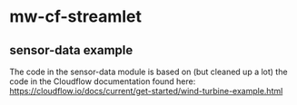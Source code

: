 # mw-cf-streamlet

## sensor-data example

The code in the sensor-data module is based on (but cleaned up a lot) the code in the Cloudflow documentation found
here: https://cloudflow.io/docs/current/get-started/wind-turbine-example.html